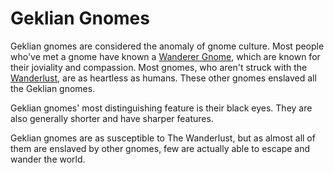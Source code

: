 # Geklian Gnomes

Geklian gnomes are considered the anomaly of gnome culture. Most people who've 
met a gnome have known a [Wanderer Gnome](#22.04), which are known for their 
joviality and compassion. Most gnomes, who aren't struck with the 
[Wanderlust](#22.05), are as heartless as humans. These other gnomes enslaved 
all the Geklian gnomes.

Geklian gnomes' most distinguishing feature is their black eyes. They are also 
generally shorter and have sharper features.

Geklian gnomes are as susceptible to The Wanderlust, but as almost all of them 
are enslaved by other gnomes, few are actually able to escape and wander the 
world.
